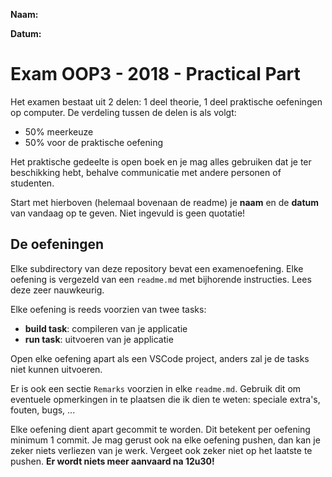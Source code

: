 **Naam:**

**Datum:**

# Exam OOP3 - 2018 - Practical Part

Het examen bestaat uit 2 delen: 1 deel theorie, 1 deel praktische oefeningen op computer. De verdeling tussen de delen is als volgt:
* 50% meerkeuze
* 50% voor de praktische oefening

Het praktische gedeelte is open boek en je mag alles gebruiken dat je ter beschikking hebt, behalve communicatie met andere personen of studenten.

Start met hierboven (helemaal bovenaan de readme) je **naam** en de **datum** van vandaag op te geven. Niet ingevuld is geen quotatie!

## De oefeningen

Elke subdirectory van deze repository bevat een examenoefening. Elke oefening is vergezeld van een `readme.md` met bijhorende instructies. Lees deze zeer nauwkeurig.

Elke oefening is reeds voorzien van twee tasks:
* **build task**: compileren van je applicatie
* **run task**: uitvoeren van je applicatie

Open elke oefening apart als een VSCode project, anders zal je de tasks niet kunnen uitvoeren.

Er is ook een sectie `Remarks` voorzien in elke `readme.md`. Gebruik dit om eventuele opmerkingen in te plaatsen die ik dien te weten: speciale extra's, fouten, bugs, ...

Elke oefening dient apart gecommit te worden. Dit betekent per oefening minimum 1 commit. Je mag gerust ook na elke oefening pushen, dan kan je zeker niets verliezen van je werk. Vergeet ook zeker niet op het laatste te pushen. **Er wordt niets meer aanvaard na 12u30!**
